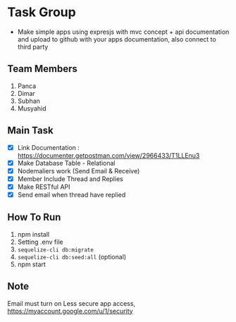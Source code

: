 # Task Group

- Make simple apps using expresjs with mvc concept + api documentation and upload to github with your apps documentation, also connect to third party

## Team Members
1. Panca
1. Dimar
1. Subhan
1. Musyahid



## Main Task
- [x] Link Documentation : https://documenter.getpostman.com/view/2966433/T1LLEnu3
- [x] Make Database Table - Relational
- [x] Nodemaliers work (Send Email & Receive)
- [x] Member Include Thread and Replies
- [x] Make RESTful API
- [x] Send email when thread have replied

## How To Run
1. npm install
1. Setting .env file
1. `sequelize-cli db:migrate`
1. `sequelize-cli db:seed:all` (optional)
1. npm start

## Note
Email must turn on Less secure app access, https://myaccount.google.com/u/1/security
